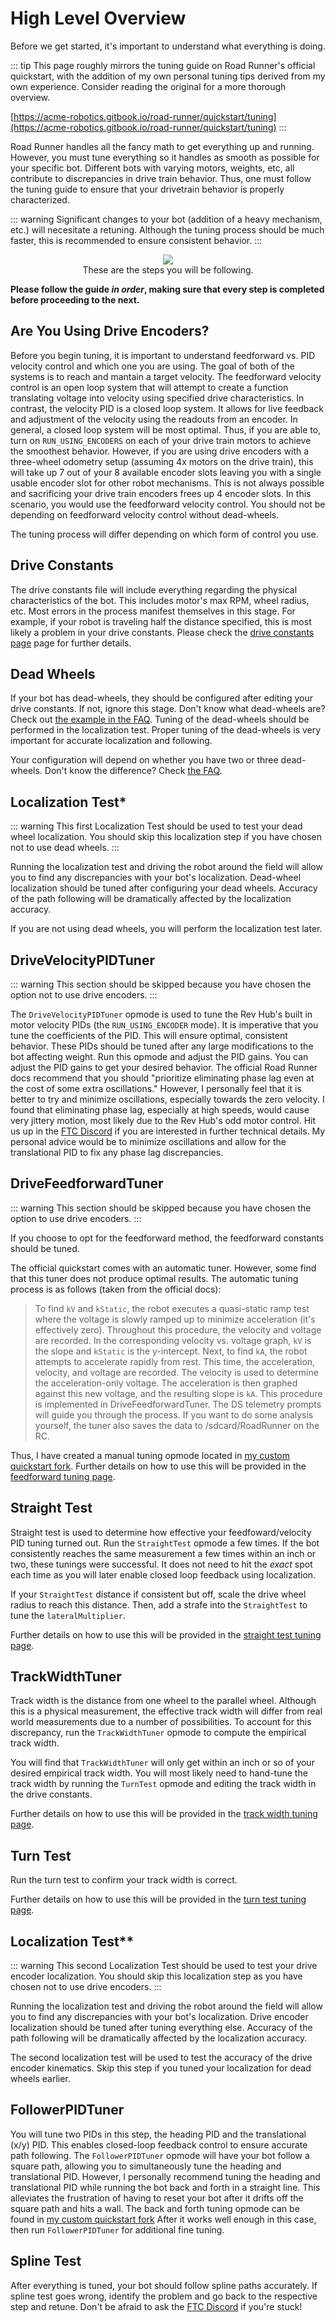 # High Level Overview

Before we get started, it's important to understand what everything is doing.

::: tip
This page roughly mirrors the tuning guide on Road Runner's official quickstart, with the addition of my own personal tuning tips derived from my own experience. Consider reading the original for a more thorough overview.

[https://acme-robotics.gitbook.io/road-runner/quickstart/tuning](https://acme-robotics.gitbook.io/road-runner/quickstart/tuning)
:::

Road Runner handles all the fancy math to get everything up and running. However, you must tune everything so it handles as smooth as possible for your specific bot. Different bots with varying motors, weights, etc, all contribute to discrepancies in drive train behavior. Thus, one must follow the tuning guide to ensure that your drivetrain behavior is properly characterized.

::: warning
Significant changes to your bot (addition of a heavy mechanism, etc.) will necesitate a retuning. Although the tuning process should be much faster, this is recommended to ensure consistent behavior.
:::

<figure align="center">
    <img src="./assets/quickstart-overview/TuningChart-quarter.png">
    <figcaption style="marginTop: 1em;">These are the steps you will be following.</figcaption>
</figure>

**Please follow the guide _in order_, making sure that every step is completed before proceeding to the next.**

## Are You Using Drive Encoders?

Before you begin tuning, it is important to understand feedforward vs. PID velocity control and which one you are using. The goal of both of the systems is to reach and mantain a target velocity. The feedforward velocity control is an open loop system that will attempt to create a function translating voltage into velocity using specified drive characteristics. In contrast, the velocity PID is a closed loop system. It allows for live feedback and adjustment of the velocity using the readouts from an encoder. In general, a closed loop system will be most optimal. Thus, if you are able to, turn on `RUN_USING_ENCODERS` on each of your drive train motors to achieve the smoothest behavior. However, if you are using drive encoders with a three-wheel odometry setup (assuming 4x motors on the drive train), this will take up 7 out of your 8 available encoder slots leaving you with a single usable encoder slot for other robot mechanisms. This is not always possible and sacrificing your drive train encoders frees up 4 encoder slots. In this scenario, you would use the feedforward velocity control.
You should not be depending on feedforward velocity control without dead-wheels.

The tuning process will differ depending on which form of control you use.

<Ayude />

## Drive Constants

The drive constants file will include everything regarding the physical characteristics of the bot. This includes motor's max RPM, wheel radius, etc. Most errors in the process manifest themselves in this stage. For example, if your robot is traveling half the distance specified, this is most likely a problem in your drive constants. Please check the [drive constants page](/drive-constants) page for further details.

## Dead Wheels

If your bot has dead-wheels, they should be configured after editing your drive constants. If not, ignore this stage. Don't know what dead-wheels are? Check out [the example in the FAQ](/#what-are-dead-wheels-odometry).
Tuning of the dead-wheels should be performed in the localization test. Proper tuning of the dead-wheels is very important for accurate localization and following.

Your configuration will depend on whether you have two or three dead-wheels. Don't know the difference? Check [the FAQ](/#what-is-the-difference-between-two-and-three-wheel-odometry).

## Localization Test\*

::: warning
This first Localization Test should be used to test your dead wheel localization. You should skip this localization step if you have chosen not to use dead wheels.
:::

Running the localization test and driving the robot around the field will allow you to find any discrepancies with your bot's localization. Dead-wheel localization should be tuned after configuring your dead wheels. Accuracy of the path following will be dramatically affected by the localization accuracy.

If you are not using dead wheels, you will perform the localization test later.

## DriveVelocityPIDTuner <SkipAyudeBadge :skipIfDriveEncoders="true" />

<HideAyudeWrapper :skipIfDriveEncoders="true">
::: warning
This section should be skipped because you have chosen the option not to use drive encoders.
:::
</HideAyudeWrapper>

The `DriveVelocityPIDTuner` opmode is used to tune the Rev Hub's built in motor velocity PIDs (the `RUN_USING_ENCODER` mode). It is imperative that you tune the coefficients of the PID. This will ensure optimal, consistent behavior. These PIDs should be tuned after any large modifications to the bot affecting weight. Run this opmode and adjust the PID gains. You can adjust the PID gains to get your desired behavior. The official Road Runner docs recommend that you should "prioritize eliminating phase lag even at the cost of some extra oscillations." However, I personally feel that it is better to try and minimize oscillations, especially towards the zero velocity. I found that eliminating phase lag, especially at high speeds, would cause very jittery motion, most likely due to the Rev Hub's odd motor control. Hit us up in the [FTC Discord](https://discord.gg/first-tech-challenge) if you are interested in further technical details. My personal advice would be to minimize oscillations and allow for the translational PID to fix any phase lag discrepancies.

## DriveFeedforwardTuner <SkipAyudeBadge :skipIfDriveEncoders="false" />

<HideAyudeWrapper :skipIfDriveEncoders="false">
::: warning
This section should be skipped because you have chosen the option to use drive encoders.
:::
</HideAyudeWrapper>

If you choose to opt for the feedforward method, the feedforward constants should be tuned.

The official quickstart comes with an automatic tuner. However, some find that this tuner does not produce optimal results.
The automatic tuning process is as follows (taken from the official docs):

> To find `kV` and `kStatic`, the robot executes a quasi-static ramp test where the voltage is slowly ramped up to minimize acceleration (it's effectively zero). Throughout this procedure, the velocity and voltage are recorded. In the corresponding velocity vs. voltage graph, `kV` is the slope and `kStatic` is the y-intercept. Next, to find `kA`, the robot attempts to accelerate rapidly from rest. This time, the acceleration, velocity, and voltage are recorded. The velocity is used to determine the acceleration-only voltage. The acceleration is then graphed against this new voltage, and the resulting slope is `kA`.
> This procedure is implemented in DriveFeedforwardTuner. The DS telemetry prompts will guide you through the process. If you want to do some analysis yourself, the tuner also saves the data to /sdcard/RoadRunner on the RC.

Thus, I have created a manual tuning opmode located in [my custom quickstart fork](https://github.com/NoahBres/road-runner-quickstart/blob/master/TeamCode/src/main/java/org/firstinspires/ftc/teamcode/drive/opmode/ManualFeedForwardTuner.java). Further details on how to use this will be provided in the [feedforward tuning page](/feedforward-tuning).

## Straight Test

Straight test is used to determine how effective your feedfoward/velocity PID tuning turned out. Run the `StraightTest` opmode a few times. If the bot consistently reaches the same measurement a few times within an inch or two, these tunings were successful. It does not need to hit the _exact_ spot each time as you will later enable closed loop feedback using localization.

If your `StraightTest` distance if consistent but off, scale the drive wheel radius to reach this distance. Then, add a strafe into the `StraightTest` to tune the `lateralMultiplier`.

Further details on how to use this will be provided in the [straight test tuning page](/straight-test).

## TrackWidthTuner

Track width is the distance from one wheel to the parallel wheel. Although this is a physical measurement, the effective track width will differ from real world measurements due to a number of possibilities. To account for this discrepancy, run the `TrackWidthTuner` opmode to compute the empirical track width.

You will find that `TrackWidthTuner` will only get within an inch or so of your desired empirical track width. You will most likely need to hand-tune the track width by running the `TurnTest` opmode and editing the track width in the drive constants.

Further details on how to use this will be provided in the [track width tuning page](/trackwidth-tuning).

## Turn Test

Run the turn test to confirm your track width is correct.

Further details on how to use this will be provided in the [turn test tuning page](/turntest-tuning).

## Localization Test\*\*

<HideAyudeWrapper :skipIfDriveEncoders="true">
::: warning
This second Localization Test should be used to test your drive encoder localization. You should skip this localization step as you have chosen not to use drive encoders.
:::
</HideAyudeWrapper>

Running the localization test and driving the robot around the field will allow you to find any discrepancies with your bot's localization. Drive encoder localization should be tuned after tuning everything else. Accuracy of the path following will be dramatically affected by the localization accuracy.

The second localization test will be used to test the accuracy of the drive encoder kinematics. Skip this step if you tuned your localization for dead wheels earlier.

## FollowerPIDTuner

You will tune two PIDs in this step, the heading PID and the translational (x/y) PID. This enables closed-loop feedback control to ensure accurate path following. The `FollowerPIDTuner` opmode will have your bot follow a square path, allowing you to simultaneously tune the heading and translational PID. However, I personally recommend tuning the heading and translational PID while running the bot back and forth in a straight line. This alleviates the frustration of having to reset your bot after it drifts off the square path and hits a wall. The back and forth tuning opmode can be found in [my custom quickstart fork](https://github.com/NoahBres/road-runner-quickstart/blob/master/TeamCode/src/main/java/org/firstinspires/ftc/teamcode/drive/opmode/BackAndForth.java) After it works well enough in this case, then run `FollowerPIDTuner` for additional fine tuning.

## Spline Test

After everything is tuned, your bot should follow spline paths accurately. If spline test goes wrong, identify the problem and go back to the respective step and retune. Don't be afraid to ask the [FTC Discord](https://discord.gg/first-tech-challenge) if you're stuck!
